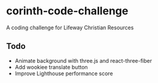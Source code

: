 # corinth-code-challenge

A coding challenge for Lifeway Christian Resources

## Todo

- Animate background with three.js and react-three-fiber
- Add wookiee translate button
- Improve Lighthouse performance score
